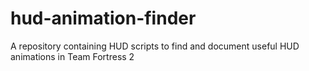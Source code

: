 # hud-animation-finder
A repository containing HUD scripts to find and document useful HUD animations in Team Fortress 2
